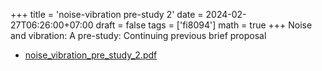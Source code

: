 +++
title = 'noise-vibration pre-study 2'
date = 2024-02-27T06:26:00+07:00
draft = false
tags = ['fi8094']
math = true
+++
Noise and vibration: A pre-study: Continuing previous brief proposal
<!--more-->

+ [noise_vibration_pre_study_2.pdf](https://osf.io/fcy8p)
